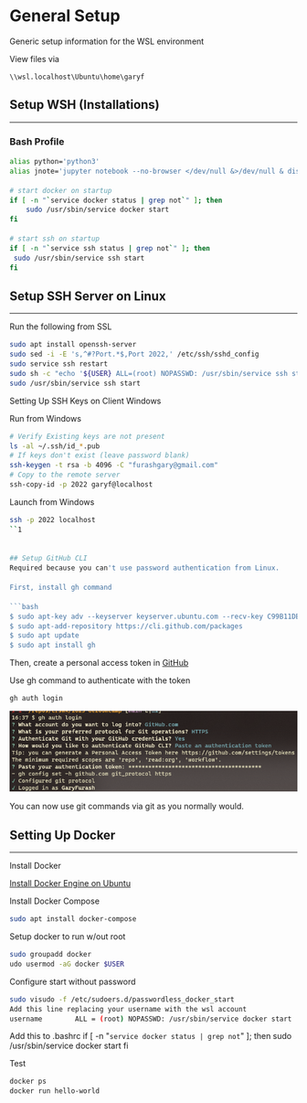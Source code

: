 # General Setup
Generic setup information for the WSL environment

View files via
```
\\wsl.localhost\Ubuntu\home\garyf
```

## Setup WSH (Installations)
---
### Bash Profile
```bash
alias python='python3'
alias jnote='jupyter notebook --no-browser </dev/null &>/dev/null & disown'

# start docker on startup
if [ -n "`service docker status | grep not`" ]; then
    sudo /usr/sbin/service docker start
fi

# start ssh on startup
if [ -n "`service ssh status | grep not`" ]; then
 sudo /usr/sbin/service ssh start
fi
```

## Setup SSH Server on Linux
---

Run the following from SSL

```bash
sudo apt install openssh-server
sudo sed -i -E 's,^#?Port.*$,Port 2022,' /etc/ssh/sshd_config
sudo service ssh restart
sudo sh -c "echo '${USER} ALL=(root) NOPASSWD: /usr/sbin/service ssh start' >/etc/sudoers.d/service-ssh-start"
sudo /usr/sbin/service ssh start
```
Setting Up SSH Keys on Client Windows

Run from Windows
```bash
# Verify Existing keys are not present
ls -al ~/.ssh/id_*.pub
# If keys don't exist (leave password blank)
ssh-keygen -t rsa -b 4096 -C "furashgary@gmail.com"
# Copy to the remote server
ssh-copy-id -p 2022 garyf@localhost
```

Launch from Windows
```bash
ssh -p 2022 localhost
``1


## Setup GitHub CLI
Required because you can't use password authentication from Linux.

First, install gh command

```bash
$ sudo apt-key adv --keyserver keyserver.ubuntu.com --recv-key C99B11DEB97541F0
$ sudo apt-add-repository https://cli.github.com/packages
$ sudo apt update
$ sudo apt install gh
```

Then, create a personal access token in [GitHub](https://github.com/settings/tokens/new)

Use gh command to authenticate with the token

```bash
gh auth login
```

![1](../images/w1s50.png)

You can now use git commands via git as you normally would.

## Setting Up Docker
----
Install Docker

[Install Docker Engine on Ubuntu](https://docs.docker.com/engine/install/ubuntu/#install-using-the-repository)

Install Docker Compose

```bash
sudo apt install docker-compose
````


Setup docker to run w/out root
```bash
sudo groupadd docker
udo usermod -aG docker $USER
```

Configure start without password
```bash
sudo visudo -f /etc/sudoers.d/passwordless_docker_start
Add this line replacing your username with the wsl account
username        ALL = (root) NOPASSWD: /usr/sbin/service docker start
```

Add this to .bashrc
if [ -n "`service docker status | grep not`" ]; then
    sudo /usr/sbin/service docker start
fi

Test

```bash
docker ps
docker run hello-world
```
